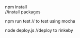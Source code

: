 npm install  
//install packages

npm run test 
// to test using mocha 

node deploy.js 
//deploy to rinkeby